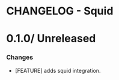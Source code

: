 # CHANGELOG - Squid

0.1.0/ Unreleased
==================

### Changes

* [FEATURE] adds squid integration.
